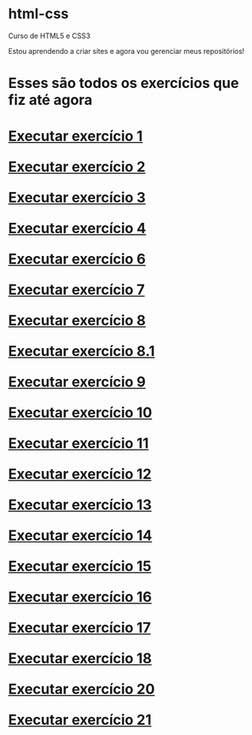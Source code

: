 # html-css
 Curso de HTML5 e CSS3

Estou aprendendo a criar sites e agora vou gerenciar meus repositórios!

<h1>Esses são todos os exercícios que fiz até agora<h1>

<a href = "https://kennyendersen.github.io/html-css/exercicios/ex001/" target = "_blank"> Executar exercício 1 </a>

<a href = "https://kennyendersen.github.io/html-css/exercicios/ex002/" target = "_blank"> Executar exercício 2 </a>

<a href = "https://kennyendersen.github.io/html-css/exercicios/ex003/" target = "_blank"> Executar exercício 3 </a>

<a href = "https://kennyendersen.github.io/html-css/exercicios/ex004/" target = "_blank"> Executar exercício 4 </a>

<a href = "https://kennyendersen.github.io/html-css/exercicios/ex006/" target = "_blank"> Executar exercício 6 </a>

<a href = "https://kennyendersen.github.io/html-css/exercicios/ex007/" target = "_blank"> Executar exercício 7 </a>

<a href = "https://kennyendersen.github.io/html-css/exercicios/ex008/" target = "_blank"> Executar exercício 8 </a>

<a href = "https://kennyendersen.github.io/html-css/exercicios/ex008b/" target = "_blank"> Executar exercício 8.1 </a>

<a href = "https://kennyendersen.github.io/html-css/exercicios/ex009/" target = "_blank"> Executar exercício 9 </a>

<a href = "https://kennyendersen.github.io/html-css/exercicios/ex010/" target = "_blank"> Executar exercício 10 </a>

<a href = "https://kennyendersen.github.io/html-css/exercicios/ex011/" target = "_blank"> Executar exercício 11 </a>

<a href = "https://kennyendersen.github.io/html-css/exercicios/ex012/" target = "_blank"> Executar exercício 12 </a>

<a href = "https://kennyendersen.github.io/html-css/exercicios/ex013/" target = "_blank"> Executar exercício 13 </a>

<a href = "https://kennyendersen.github.io/html-css/exercicios/ex014/" target = "_blank"> Executar exercício 14 </a>

<a href = "https://kennyendersen.github.io/html-css/exercicios/ex015/" target = "_blank"> Executar exercício 15 </a>

<a href = "https://kennyendersen.github.io/html-css/exercicios/ex016/" target = "_blank"> Executar exercício 16 </a>

<a href = "https://kennyendersen.github.io/html-css/exercicios/ex017/" target = "_blank"> Executar exercício 17 </a>

<a href = "https://kennyendersen.github.io/html-css/exercicios/ex018/" target = "_blank"> Executar exercício 18 </a>

<a href = "https://kennyendersen.github.io/html-css/exercicios/ex020/" target = "_blank"> Executar exercício 20 </a>

<a href = "https://kennyendersen.github.io/html-css/exercicios/ex021/" target = "_blank"> Executar exercício 21 </a>